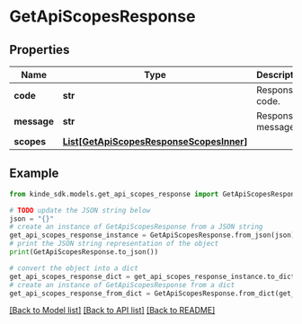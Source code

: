 # GetApiScopesResponse


## Properties

Name | Type | Description | Notes
------------ | ------------- | ------------- | -------------
**code** | **str** | Response code. | [optional] 
**message** | **str** | Response message. | [optional] 
**scopes** | [**List[GetApiScopesResponseScopesInner]**](GetApiScopesResponseScopesInner.md) |  | [optional] 

## Example

```python
from kinde_sdk.models.get_api_scopes_response import GetApiScopesResponse

# TODO update the JSON string below
json = "{}"
# create an instance of GetApiScopesResponse from a JSON string
get_api_scopes_response_instance = GetApiScopesResponse.from_json(json)
# print the JSON string representation of the object
print(GetApiScopesResponse.to_json())

# convert the object into a dict
get_api_scopes_response_dict = get_api_scopes_response_instance.to_dict()
# create an instance of GetApiScopesResponse from a dict
get_api_scopes_response_from_dict = GetApiScopesResponse.from_dict(get_api_scopes_response_dict)
```
[[Back to Model list]](../README.md#documentation-for-models) [[Back to API list]](../README.md#documentation-for-api-endpoints) [[Back to README]](../README.md)


